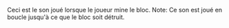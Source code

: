 Ceci est le son joué lorsque le joueur mine le bloc.
Note: Ce son est joué en boucle jusqu'à ce que le bloc soit détruit.